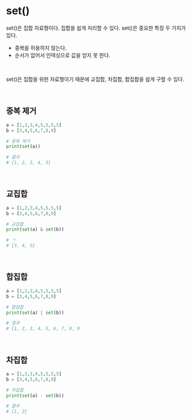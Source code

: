 # set()

set()은 집합 자료형이다. 집합을 쉽게 처리할 수 있다. set()은 중요한 특징 두 가지가 있다.

- 중복을 허용하지 않는다.
- 순서가 없어서 인덱싱으로 값을 얻지 못 한다.

<br>

set()은 집합을 위한 자료형이기 때문에 교집합, 차집합, 합집합을 쉽게 구할 수 있다. 

<br>

## 중복 제거

```python
a = [1,2,3,4,5,5,5,5]
b = [3,4,5,6,7,8,9]

# 중복 제거
print(set(a)) 

# 결과
# {1, 2, 3, 4, 5}
```

<br>

## 교집합

```python
a = [1,2,3,4,5,5,5,5]
b = [3,4,5,6,7,8,9]

# 교집합
print(set(a) & set(b)) 

# ㄱ
# {3, 4, 5}
```



<br>

## 합집합

```python
a = [1,2,3,4,5,5,5,5]
b = [3,4,5,6,7,8,9]

# 합칩합
print(set(a) | set(b)) 

# 결과
# {1, 2, 3, 4, 5, 6, 7, 8, 9
```



<br>

## 차집합

```python
a = [1,2,3,4,5,5,5,5]
b = [3,4,5,6,7,8,9]

# 차집합
print(set(a) - set(b)) 

# 결과
# {1, 2}
```


